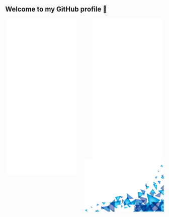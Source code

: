 ## Welcome to my GitHub profile 🥳

<img align="left" width="45%" src="https://github.com/Lelberto/Lelberto/blob/master/metrics.left.svg">
<div align="right">
  <img width="45%" src="https://github.com/Lelberto/Lelberto/blob/master/metrics.right.svg">
  <img width="50%" src="https://github.com/Lelberto/Lelberto/blob/master/triangles.png" />
</div>
